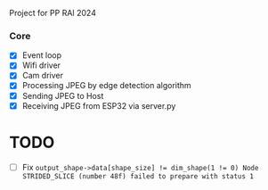 Project for PP RAI 2024

### Core
- [x] Event loop
- [x] Wifi driver
- [x] Cam driver
- [x] Processing JPEG by edge detection algorithm 
- [x] Sending JPEG to Host
- [x] Receiving JPEG from ESP32 via server.py

# TODO
- [ ] Fix `output_shape->data[shape_size] != dim_shape(1 != 0)
Node STRIDED_SLICE (number 48f) failed to prepare with status 1`
